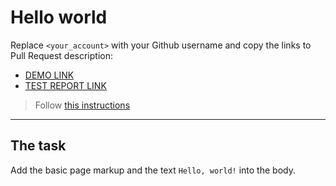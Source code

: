 # Hello world
Replace `<your_account>` with your Github username and copy the links to Pull Request description:
- [DEMO LINK](https://DenysPolitov.github.io/layout_hello-world/)
- [TEST REPORT LINK](https://DenysPolitov.github.io/layout_hello-world/report/html_report/)

> Follow [this instructions](https://mate-academy.github.io/layout_task-guideline/#how-to-solve-the-layout-tasks-on-github)
___

## The task
Add the basic page markup and the text `Hello, world!` into the body.
